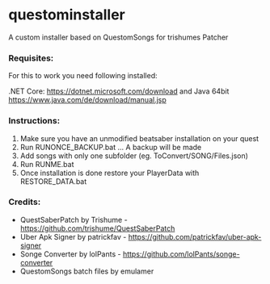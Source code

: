 # questominstaller
A custom installer based on QuestomSongs for trishumes Patcher

### Requisites:

For this to work you need following installed:

.NET Core: https://dotnet.microsoft.com/download and 
Java 64bit https://www.java.com/de/download/manual.jsp 


### Instructions:

1. Make sure you have an unmodified beatsaber installation on your quest
2. Run RUNONCE_BACKUP.bat ... A backup will be made
3. Add songs with only one subfolder (eg. ToConvert/SONG/Files.json)
4. Run RUNME.bat
5. Once installation is done restore your PlayerData with RESTORE_DATA.bat


### Credits:

- QuestSaberPatch by Trishume - https://github.com/trishume/QuestSaberPatch 
- Uber Apk Signer by patrickfav - https://github.com/patrickfav/uber-apk-signer
- Songe Converter by lolPants - https://github.com/lolPants/songe-converter
- QuestomSongs batch files by emulamer
